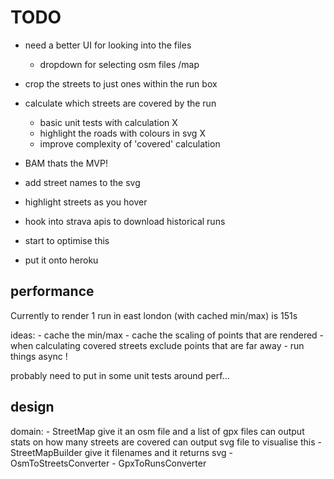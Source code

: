# TODO

- need a better UI for looking into the files
    - dropdown for selecting osm files /map

- crop the streets to just ones within the run box

- calculate which streets are covered by the run
    - basic unit tests with calculation X
    - highlight the roads with colours in svg X
    - improve complexity of 'covered' calculation

- BAM thats the MVP!

- add street names to the svg
- highlight streets as you hover
- hook into strava apis to download historical runs
- start to optimise this
- put it onto heroku

## performance

Currently to render 1 run in east london (with cached min/max) is 151s

ideas:
    - cache the min/max
    - cache the scaling of points that are rendered
    - when calculating covered streets exclude points that are far away
    - run things async !

probably need to put in some unit tests around perf...

## design

domain:
    - StreetMap
        give it an osm file and a list of gpx files
        can output stats on how many streets are covered
        can output svg file to visualise this
    - StreetMapBuilder
        give it filenames and it returns svg
    - OsmToStreetsConverter
    - GpxToRunsConverter
